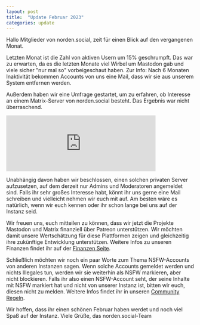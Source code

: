 ```yaml
---
layout: post
title:  "Update Februar 2023"
categories: update
---
```


Hallo Mitglieder von norden.social, zeit für einen Blick auf den vergangenen Monat.

Letzten Monat ist die Zahl von aktiven Usern um 15% geschrumpft. Das war zu erwarten, da es die letzten Monate viel Wirbel um Mastodon gab und viele sicher "nur mal so" vorbeigeschaut haben. Zur Info: Nach 6 Monaten Inaktivität bekommen Accounts von uns eine Mail, dass wir sie aus unserem System entfernen werden.

Außerdem haben wir eine Umfrage gestartet, um zu erfahren, ob Interesse an einem Matrix-Server von norden.social besteht. Das Ergebnis war nicht überraschend.

<iframe src="https://norden.social/@leuchtturm/109738580357323605/embed" class="mastodon-embed" style="max-width: 100%; border: 0" width="400" allowfullscreen="allowfullscreen"></iframe><script src="https://norden.social/embed.js" async="async"></script>

Unabhängig davon haben wir beschlossen, einen solchen privaten Server aufzusetzen, auf dem derzeit nur Admins und Moderatoren angemeldet sind. Falls ihr sehr großes Interesse habt, könnt ihr uns gerne eine Mail schreiben und vielleicht nehmen wir euch mit auf. Am besten wäre es natürlich, wenn wir euch kennen oder ihr schon lange bei uns auf der Instanz seid.

Wir freuen uns, euch mitteilen zu können, dass wir jetzt die Projekte Mastodon und Matrix finanziell über Patreon unterstützen. Wir möchten damit unsere Wertschätzung für diese Plattformen zeigen und gleichzeitig ihre zukünftige Entwicklung unterstützen. Weitere Infos zu unseren Finanzen findet ihr auf der [Finanzen Seite](https://blog.norden.social/finanzielles/).

Schließlich möchten wir noch ein paar Worte zum Thema NSFW-Accounts von anderen Instanzen sagen. Wenn solche Accounts gemeldet werden und nichts Illegales tun, werden wir sie weiterhin als NSFW markieren, aber nicht blockieren. Falls ihr also einen NSFW-Account seht, der seine Inhalte mit NSFW markiert hat und nicht von unserer Instanz ist, bitten wir euch, diesen nicht zu melden. Weitere Infos findet ihr in unseren [Community Regeln](https://blog.norden.social/regeln/).

Wir hoffen, dass ihr einen schönen Februar haben werdet und noch viel Spaß auf der Instanz.
Viele Grüße, das norden.social-Team
